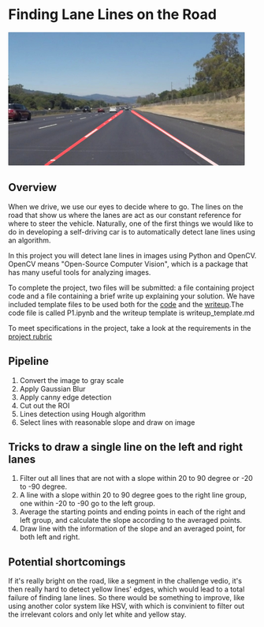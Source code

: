 # **Finding Lane Lines on the Road** 

<img src="examples/laneLines_thirdPass.jpg" width="480" alt="Combined Image" />

Overview
---

When we drive, we use our eyes to decide where to go.  The lines on the road that show us where the lanes are act as our constant reference for where to steer the vehicle.  Naturally, one of the first things we would like to do in developing a self-driving car is to automatically detect lane lines using an algorithm.

In this project you will detect lane lines in images using Python and OpenCV.  OpenCV means "Open-Source Computer Vision", which is a package that has many useful tools for analyzing images.  

To complete the project, two files will be submitted: a file containing project code and a file containing a brief write up explaining your solution. We have included template files to be used both for the [code](https://github.com/udacity/CarND-LaneLines-P1/blob/master/P1.ipynb) and the [writeup](https://github.com/udacity/CarND-LaneLines-P1/blob/master/writeup_template.md).The code file is called P1.ipynb and the writeup template is writeup_template.md 

To meet specifications in the project, take a look at the requirements in the [project rubric](https://review.udacity.com/#!/rubrics/322/view)


Pipeline
---
1. Convert the image to gray scale
2. Apply Gaussian Blur
3. Apply canny edge detection
4. Cut out the ROI
5. Lines detection using Hough algorithm
6. Select lines with reasonable slope and draw on image

Tricks to draw a single line on the left and right lanes
---
1. Filter out all lines that are not with a slope within 20 to 90 degree or -20 to -90 degree.
2. A line with a slope within 20 to 90 degree goes to the right line group, one within -20 to -90 go to the left group.
3. Average the starting points and ending points in each of the right and left group, and calculate the slope according
to the averaged points.
4. Draw line with the information of the slope and an averaged point, for both left and right.

Potential shortcomings
---
If it's really bright on the road, like a segment in the challenge vedio, it's then really hard to detect yellow lines' edges, which would lead to a total failure of finding lane lines. So there would be something to improve, like using another color system like HSV, with which is convinient to filter out the irrelevant colors and only let white and yellow stay.



